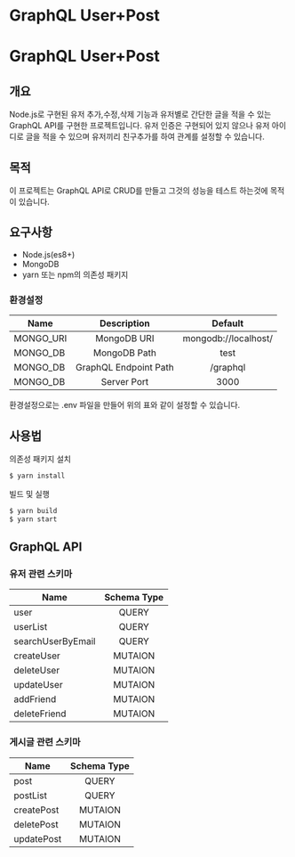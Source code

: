 # GraphQL User+Post

# GraphQL User+Post

## 개요

Node.js로 구현된 유저 추가,수정,삭제 기능과 유저별로 간단한 글을 적을 수 있는 GraphQL API를 구현한 프로젝트입니다. 유저 인증은 구현되어 있지 않으나 유저 아이디로 글을 적을 수 있으며 유저끼리 친구추가를 하여 관계를 설정할 수 있습니다.

## 목적

이 프로젝트는 GraphQL API로 CRUD를 만들고 그것의 성능을 테스트 하는것에 목적이 있습니다.

## 요구사항

- Node.js(es8+)
- MongoDB
- yarn 또는 npm의 의존성 패키지


### 환경설정
|        Name          |       Description     |        Default       |
| -------------------- | :-------------------: | :------------------: |
|      MONGO_URI       |       MongoDB URI     | mongodb://localhost/ |
|      MONGO_DB        |      MongoDB Path     |         test         |
|      MONGO_DB        | GraphQL Endpoint Path |       /graphql       |
|      MONGO_DB        |       Server Port     |         3000         |

환경설정으로는 .env 파일을 만들어 위의 표와 같이 설정할 수 있습니다.

## 사용법

의존성 패키지 설치

```bash
$ yarn install
```

빌드 및 실행

```bash
$ yarn build
$ yarn start
```

## GraphQL API

### 유저 관련 스키마

|        Name          |      Schema Type      |
| -------------------- | :-------------------: |
|     user             |          QUERY        |
|     userList         |          QUERY        |
|   searchUserByEmail  |          QUERY        |
|     createUser       |         MUTAION       |
|     deleteUser       |         MUTAION       |
|     updateUser       |         MUTAION       |
|     addFriend        |         MUTAION       |
|     deleteFriend     |         MUTAION       |

### 게시글 관련 스키마

|        Name          |      Schema Type      |
| -------------------- | :-------------------: |
|     post             |          QUERY        |
|     postList         |          QUERY        |
|     createPost       |         MUTAION       |
|     deletePost       |         MUTAION       |
|     updatePost       |         MUTAION       |
